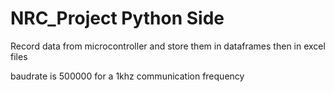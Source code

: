 # NRC_Project Python Side

Record data from microcontroller and store them in dataframes then in excel files

baudrate is  500000 for  a 1khz communication frequency